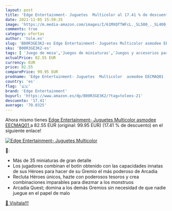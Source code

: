 ```yaml
---
layout: post
title: 'Edge Entertainment- Juguetes  Multicolor al 17.41 % de descuento'
date: 2021-11-05 15:59:25
image: 'https://m.media-amazon.com/images/I/61MXQfTWFcL._SL500_._SL400_.jpg'
comments: true
category: ofertas
author: 'tole.es'
slug: 'B00R3GE3K2-es Edge Entertainment- Juguetes Multicolor asmodee EECMAQ01'
sku: 'B00R3GE3K2-es'
tags: [ 'Juego de mesa','Juegos de miniaturas','Juegos y accesorios para juegos','Juguetes','Juguetes y juegos','edge entertainment','juguetes', ]
actualPrice: 82.55 EUR
currency: EUR
price: 82.55
comparePrice: 99.95 EUR
prodname: 'Edge Entertainment- Juguetes  Multicolor  asmodee EECMAQ01 '
country: 'es'
flag: '🇪🇸'
brand: 'Edge Entertainment'
buyurl: 'https://www.amazon.es/dp/B00R3GE3K2/?tag=tolees-21'
descuento: '17.41'
average: '70.0325'
---
```


Ahora mismo tienes [Edge Entertainment- Juguetes  Multicolor  asmodee EECMAQ01 ](https://www.amazon.es/dp/B00R3GE3K2/?tag=tolees-21) a 82.55 EUR (original: 99.95 EUR) (17.41 %  de descuento) en el siguiente enlace!

[![Edge Entertainment- Juguetes  Multicolor](https://m.media-amazon.com/images/I/61MXQfTWFcL._SL500_._SL400_.jpg)](https://www.amazon.es/dp/B00R3GE3K2/?tag=tolees-21)

🔎:

- Más de 35 miniaturas de gran detalle
- Los jugadores combinan el botín obtenido con las capacidades innatas de sus Héroes para hacer de su Gremio el más poderoso de Arcadia
- Recluta Héroes únicos, hazte con poderosos tesoros y crea combinaciones imparables para diezmar a los monstruos
- Arcadia Quest; domina a los demás Gremios sin necesidad de que nadie juegue en el papel de malo

[🛒 Visítala!!!](https://www.amazon.es/dp/B00R3GE3K2/?tag=tolees-21)
